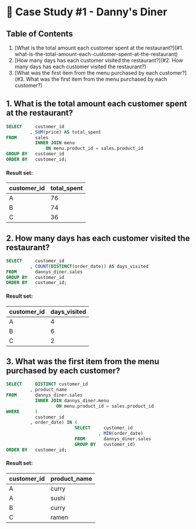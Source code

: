 # 🍜 Case Study #1 - Danny's Diner

## Table of Contents

1. [What is the total amount each customer spent at the restaurant?](#1. what-is-the-total-amount-each-customer-spent-at-the-restaurant)
2. [How many days has each customer visited the restaurant?](#2. How many days has each customer visited the restaurant?)
3. [What was the first item from the menu purchased by each customer?](#3. What was the first item from the menu purchased by each customer?)

## 1. What is the total amount each customer spent at the restaurant?

```sql
SELECT     customer_id
         , SUM(price) AS total_spent
FROM       sales
           INNER JOIN menu
	           ON menu.product_id = sales.product_id
GROUP BY   customer_id
ORDER BY   customer_id;
```

#### Result set:
| customer_id | total_spent |
| ----------- | ----------- |
| A           | 76          |
| B           | 74          |
| C           | 36          |


## 2. How many days has each customer visited the restaurant?

```sql
SELECT     customer_id
         , COUNT(DISTINCT(order_date)) AS days_visited
FROM       dannys_diner.sales
GROUP BY   customer_id
ORDER BY   customer_id;
```

#### Result set:
| customer_id | days_visited |
| ----------- | ------------ |
| A           | 4            |
| B           | 6            |
| C           | 2            |


## 3. What was the first item from the menu purchased by each customer?

```sql
SELECT     DISTINCT customer_id
         , product_name
FROM       dannys_diner.sales
           INNER JOIN dannys_diner.menu
		           ON menu.product_id = sales.product_id
WHERE      (
           customer_id
         , order_date) IN (
                          SELECT     customer_id
                                   , MIN(order_date)
                          FROM       dannys_diner.sales
                          GROUP BY   customer_id)
ORDER BY   customer_id;
```

#### Result set:
| customer_id | product_name |
| ----------- | ------------ |
| A           | curry        |
| A           | sushi        |
| B           | curry        |
| C           | ramen        |





